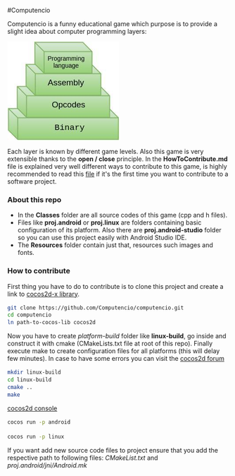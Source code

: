 
#Computencio

Computencio is a funny educational game which purpose is to provide a slight idea about
computer programming layers:

![](layers.jpg)

Each layer is known by different game levels. Also this game is very extensible thanks to the __open / close__ principle. In the __HowToContribute.md__ file is explained very well different ways to contribute to this game, is highly recommended to read this [file](HowToContribute.md) if it's the first time you want to contribute to a software project.


### About this repo


- In the __Classes__ folder are all source codes of this game (cpp and h files).
- Files like __proj.android__ or __proj.linux__ are folders containing basic configuration of its
platform. Also there are __proj.android-studio__ folder so you can use this project easily with Android Studio IDE.
- The __Resources__ folder contain just that, resources such images and fonts.

### How to contribute

First thing you have to do to contribute is to clone this project and create a link to [cocos2d-x library](http://www.cocos2d-x.org/filedown/cocos2d-x-3.10.zip).

```bash
git clone https://github.com/Computencio/computencio.git
cd computencio
ln path-to-cocos-lib cocos2d
```
Now you have to create _platform-build_ folder like __linux-build__, go inside and construct it with cmake (CMakeLists.txt file at root of this repo). Finally execute make to create configuration files for all platforms (this will delay few minutes). In case to have some errors you can visit the [cocos2d forum](http://discuss.cocos2d-x.org/)

```bash
mkdir linux-build
cd linux-build
cmake ..
make
```

 [cocos2d console ](http://www.cocos2d-x.org/wiki/Cocos2d-console)

```bash
cocos run -p android

cocos run -p linux
```

If you want add new source code files to project ensure that you add the
respective path to following files: *CMakeList.txt* and
*proj.android/jni/Android.mk*
